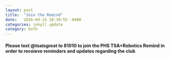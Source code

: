 ```yaml
---
layout: post
title:  "Join the Remind"
date:   2016-09-14 10:39:55 -0400
categories: jekyll update
category: both
---
```

#### Please text <b>@tsaisgreat</b> to <b>81010</b> to join the PHS TSA+Robotics Remind in order to receieve reminders and updates regarding the club